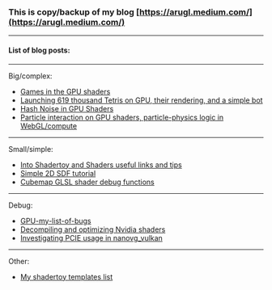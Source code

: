 ### This is copy/backup of my blog [https://arugl.medium.com/](https://arugl.medium.com/)
___

#### List of blog posts:

___

Big/complex:

- [Games in the GPU shaders](Games_in_the_GPU_shaders/README.md)
- [Launching 619 thousand Tetris on GPU, their rendering, and a simple bot](Launching_619_thousand_Tetris_on_GPU/README.md)
- [Hash Noise in GPU Shaders](Hash_Noise_in_GPU_Shaders/README.md)
- [Particle interaction on GPU shaders, particle-physics logic in WebGL/compute](Particle_interaction_on_GPU_shaders_particle_physics/README.md)

___

Small/simple:

- [Into Shadertoy and Shaders useful links and tips](Into_Shadertoy_and_Shaders_useful_links_and_tips/README.md)
- [Simple 2D SDF tutorial](simple_SDF_tutorial/README.md)
- [Cubemap GLSL shader debug functions](Cubemap_GLSL_shader_debug_functions/README.md)

___

Debug:

- [GPU-my-list-of-bugs](https://github.com/danilw/GPU-my-list-of-bugs)
- [Decompiling and optimizing Nvidia shaders](decompiling_and_optimizing_nvidia_shaders/README.md)
- [Investigating PCIE usage in nanovg_vulkan](Vulkan-PCIE-band-vs-OGL/README.md)

___

Other:

- [My shadertoy templates list](my_shader_templates_list/README.md)
